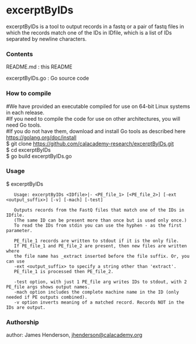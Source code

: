 # excerptByIDs

excerptByIDs is a tool to output records in a fastq or a pair of fastq files in which the
records match one of the IDs in IDfile, which is a list of IDs separated by newline
characters.


### Contents

README.md : this README

excerptByIDs.go : Go source code


### How to compile  
  
\#We have provided an executable compiled for use on 64-bit Linux systems in each release.  
\#If you need to compile the code for use on other architectures, you will need Go tools.  
\#If you do not have them, download and install Go tools as described here <https://golang.org/doc/install>  
$ git clone https://github.com/calacademy-research/excerptByIDs.git  
$ cd excerptByIDs  
$ go build excerptByIDs.go  


### Usage

$ excerptByIDs

       Usage: excerptByIDs <IDfile>|- <PE_file_1> [<PE_file_2>] [-ext <output_suffix>] [-v] [-mach] [-test]

       Outputs records from the FastQ files that match one of the IDs in IDfile.
       (The same ID can be present more than once but is used only once.)
       To read the IDs from stdin you can use the hyphen - as the first parameter.

       PE_file_1 records are written to stdout if it is the only file.
       If PE_file_1 and PE_file_2 are present, then new files are written where
       the file name has _extract inserted before the file suffix. Or, you can use
       -ext <output_suffix> to specify a string other than 'extract'.
       PE_file_1 is processed then PE_file_2.

       -test option, with just 1 PE_file arg writes IDs to stdout, with 2 PE_file args shows output names.
       -mach option includes the complete machine name in the ID (only needed if PE outputs combined).
       -v option inverts meaning of a matched record. Records NOT in the IDs are output.


### Authorship

author: James Henderson, jhenderson@calacademy.org
